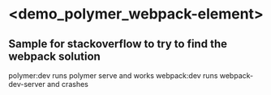 # \<demo_polymer_webpack-element\>



## Sample for stackoverflow to try to find the webpack solution

polymer:dev runs polymer serve and works 
webpack:dev runs webpack-dev-server and crashes

